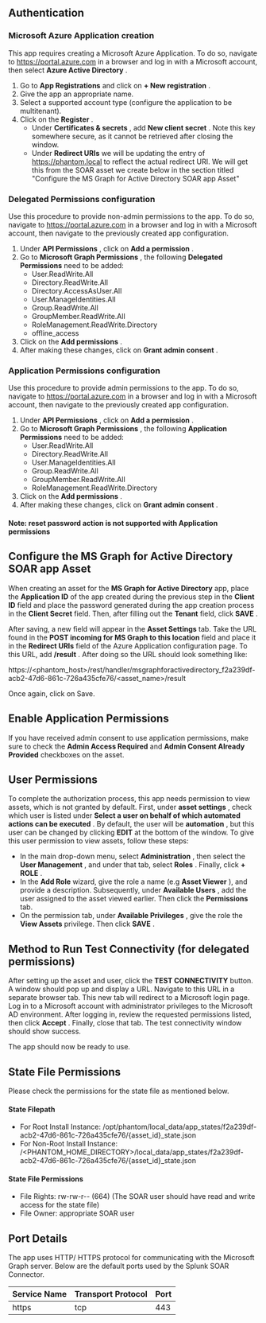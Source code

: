 [comment]: # " File: README.md"
[comment]: # "  Copyright (c) 2022-2023 Splunk Inc."
[comment]: # ""
[comment]: # "Licensed under the Apache License, Version 2.0 (the 'License');"
[comment]: # "you may not use this file except in compliance with the License."
[comment]: # "You may obtain a copy of the License at"
[comment]: # ""
[comment]: # "    http://www.apache.org/licenses/LICENSE-2.0"
[comment]: # ""
[comment]: # "Unless required by applicable law or agreed to in writing, software distributed under"
[comment]: # "the License is distributed on an 'AS IS' BASIS, WITHOUT WARRANTIES OR CONDITIONS OF ANY KIND,"
[comment]: # "either express or implied. See the License for the specific language governing permissions"
[comment]: # "and limitations under the License."
[comment]: # ""
## Authentication

### Microsoft Azure Application creation

This app requires creating a Microsoft Azure Application. To do so, navigate to
<https://portal.azure.com> in a browser and log in with a Microsoft account, then select **Azure
Active Directory** .

1.  Go to **App Registrations** and click on **+ New registration** .
2.  Give the app an appropriate name.
3.  Select a supported account type (configure the application to be multitenant).
4.  Click on the **Register** .
    -   Under **Certificates & secrets** , add **New client secret** . Note this key somewhere
        secure, as it cannot be retrieved after closing the window.
    -   Under **Redirect URIs** we will be updating the entry of https://phantom.local to reflect
        the actual redirect URI. We will get this from the SOAR asset we create below in the section
        titled "Configure the MS Graph for Active Directory SOAR app Asset"

### Delegated Permissions configuration

Use this procedure to provide non-admin permissions to the app. To do so, navigate to
<https://portal.azure.com> in a browser and log in with a Microsoft account, then navigate to the
previously created app configuration.

1.  Under **API Permissions** , click on **Add a permission** .
2.  Go to **Microsoft Graph Permissions** , the following **Delegated Permissions** need to be
    added:
    -   User.ReadWrite.All
    -   Directory.ReadWrite.All
    -   Directory.AccessAsUser.All
    -   User.ManageIdentities.All
    -   Group.ReadWrite.All
    -   GroupMember.ReadWrite.All
    -   RoleManagement.ReadWrite.Directory
    -   offline_access
3.  Click on the **Add permissions** .
4.  After making these changes, click on **Grant admin consent** .

### Application Permissions configuration

Use this procedure to provide admin permissions to the app. To do so, navigate to
<https://portal.azure.com> in a browser and log in with a Microsoft account, then navigate to the
previously created app configuration.

1.  Under **API Permissions** , click on **Add a permission** .
2.  Go to **Microsoft Graph Permissions** , the following **Application Permissions** need to be
    added:
    -   User.ReadWrite.All
    -   Directory.ReadWrite.All
    -   User.ManageIdentities.All
    -   Group.ReadWrite.All
    -   GroupMember.ReadWrite.All
    -   RoleManagement.ReadWrite.Directory
3.  Click on the **Add permissions** .
4.  After making these changes, click on **Grant admin consent** .

#### Note: **reset password** action is not supported with Application permissions

## Configure the MS Graph for Active Directory SOAR app Asset

When creating an asset for the **MS Graph for Active Directory** app, place the **Application ID**
of the app created during the previous step in the **Client ID** field and place the password
generated during the app creation process in the **Client Secret** field. Then, after filling out
the **Tenant** field, click **SAVE** .

After saving, a new field will appear in the **Asset Settings** tab. Take the URL found in the
**POST incoming for MS Graph to this location** field and place it in the **Redirect URIs** field of
the Azure Application configuration page. To this URL, add **/result** . After doing so the URL
should look something like:

https://\<phantom_host>/rest/handler/msgraphforactivedirectory_f2a239df-acb2-47d6-861c-726a435cfe76/\<asset_name>/result

  
Once again, click on Save.

## Enable Application Permissions

If you have received admin consent to use application permissions, make sure to check the **Admin
Access Required** and **Admin Consent Already Provided** checkboxes on the asset.

## User Permissions

To complete the authorization process, this app needs permission to view assets, which is not
granted by default. First, under **asset settings** , check which user is listed under **Select a
user on behalf of which automated actions can be executed** . By default, the user will be
**automation** , but this user can be changed by clicking **EDIT** at the bottom of the window. To
give this user permission to view assets, follow these steps:

-   In the main drop-down menu, select **Administration** , then select the **User Management** ,
    and under that tab, select **Roles** . Finally, click **+ ROLE** .
-   In the **Add Role** wizard, give the role a name (e.g **Asset Viewer** ), and provide a
    description. Subsequently, under **Available Users** , add the user assigned to the asset viewed
    earlier. Then click the **Permissions** tab.
-   On the permission tab, under **Available Privileges** , give the role the **View Assets**
    privilege. Then click **SAVE** .

## Method to Run Test Connectivity (for delegated permissions)

After setting up the asset and user, click the **TEST CONNECTIVITY** button. A window should pop up
and display a URL. Navigate to this URL in a separate browser tab. This new tab will redirect to a
Microsoft login page. Log in to a Microsoft account with administrator privileges to the Microsoft
AD environment. After logging in, review the requested permissions listed, then click **Accept** .
Finally, close that tab. The test connectivity window should show success.

The app should now be ready to use.

## State File Permissions

Please check the permissions for the state file as mentioned below.

#### State Filepath

-   For Root Install Instance:
    /opt/phantom/local_data/app_states/f2a239df-acb2-47d6-861c-726a435cfe76/{asset_id}\_state.json
-   For Non-Root Install Instance:
    /\<PHANTOM_HOME_DIRECTORY>/local_data/app_states/f2a239df-acb2-47d6-861c-726a435cfe76/{asset_id}\_state.json

#### State File Permissions

-   File Rights: rw-rw-r-- (664) (The SOAR user should have read and write access for the state
    file)
-   File Owner: appropriate SOAR user

## Port Details

The app uses HTTP/ HTTPS protocol for communicating with the Microsoft Graph server. Below are the
default ports used by the Splunk SOAR Connector.

| Service Name | Transport Protocol | Port |
|--------------|--------------------|------|
| https        | tcp                | 443  |
